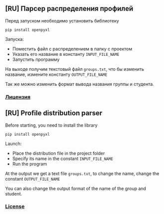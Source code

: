 ## [RU] Парсер распределения профилей

Перед запуском необходимо установить библиотеку
```shell
pip install openpyxl
```
Запуска:
* Поместить файл с распределением в папку с проектом
* Указать его название в константу `INPUT_FILE_NAME`
* Запустить программу

На выходе получим текстовый файл `groups.txt`, что бы изменить название, измените константу `OUTPUT_FILE_NAME`

Так же можно изменить формат вывода названия группы и студента.

### [Лицензия](./LICENSE)

## [RU] Profile distribution parser

Before starting, you need to install the library
```shell
pip install openpyxl
```
Launch:
* Place the distribution file in the project folder
* Specify its name in the constant `INPUT_FILE_NAME`
* Run the program

At the output we get a text file `groups.txt`, to change the name, change the constant `OUTPUT_FILE_NAME`

You can also change the output format of the name of the group and student.

### [License](./LICENSE)